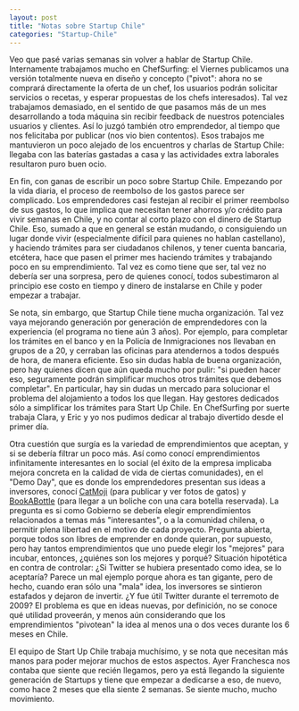```yaml
---
layout: post
title: "Notas sobre Startup Chile"
categories: "Startup-Chile"
---
```


Veo que pasé varias semanas sin volver a hablar de Startup Chile. Internamente
trabajamos mucho en ChefSurfing: el Viernes publicamos una versión totalmente
nueva en diseño y concepto ("pivot": ahora no se comprará directamente la
oferta de un chef, los usuarios podrán solicitar servicios o recetas, y
esperar propuestas de los chefs interesados). Tal vez trabajamos demasiado, en
el sentido de que pasamos más de un mes desarrollando a toda máquina sin
recibir feedback de nuestros potenciales usuarios y clientes. Así lo juzgó
también otro emprendedor, al tiempo que nos felicitaba por publicar (nos vio
bien contentos). Esos trabajos me mantuvieron un poco alejado de los
encuentros y charlas de Startup Chile: llegaba con las baterías gastadas a
casa y las actividades extra laborales resultaron puro buen ocio.

En fin, con ganas de escribir un poco sobre Startup Chile. Empezando por la
vida diaria, el proceso de reembolso de los gastos parece ser complicado. Los
emprendedores casi festejan al recibir el primer reembolso de sus gastos, lo
que implica que necesitan tener ahorros y/o crédito para vivir semanas en
Chile, y no contar al corto plazo con el dinero de Startup Chile. Eso, sumado
a que en general se están mudando, o consiguiendo un lugar donde vivir
(especialmente difícil para quienes no hablan castellano), y haciendo trámites
para ser ciudadanos chilenos, y tener cuenta bancaria, etcétera, hace que
pasen el primer mes haciendo trámites y trabajando poco en su emprendimiento.
Tal vez es como tiene que ser, tal vez no debería ser una sorpresa, pero de
quienes conocí, todos subestimaron al principio ese costo en tiempo y dinero
de instalarse en Chile y poder empezar a trabajar.

Se nota, sin embargo, que Startup Chile tiene mucha organización. Tal vez vaya
mejorando generación por generación de emprendedores con la experiencia (el
programa no tiene aún 3 años). Por ejemplo, para completar los trámites en el
banco y en la Policía de Inmigraciones nos llevaban en grupos de a 20, y
cerraban las oficinas para atendernos a todos después de hora, de manera
eficiente. Eso sin dudas habla de buena organización, pero hay quienes dicen
que aún queda mucho por pulir: "si pueden hacer eso, seguramente podrán
simplificar muchos otros trámites que debemos completar". En particular, hay
sin dudas un mercado para solucionar el problema del alojamiento a todos los
que llegan. Hay gestores dedicados sólo a simplificar los trámites para Start
Up Chile. En ChefSurfing por suerte trabaja Clara, y Eric y yo nos pudimos
dedicar al trabajo divertido desde el primer día.

Otra cuestión que surgía es la variedad de emprendimientos que aceptan, y si
se debería filtrar un poco más. Así como conocí emprendimientos infinitamente
interesantes en lo social (el éxito de la empresa implicaba mejora concreta en
la calidad de vida de ciertas comunidades), en el "Demo Day", que es donde los
emprendedores presentan sus ideas a inversores, conocí
[CatMoji](http://catmoji.com/) (para publicar y ver fotos de gatos) y
[BookABottle](http://bookabottle.com/) (para llegar a un boliche con una cara
botella reservada). La pregunta es si como Gobierno se debería elegir
emprendimientos relacionados a temas más "interesantes", o a la comunidad
chilena, o permitir plena libertad en el motivo de cada proyecto. Pregunta
abierta, porque todos son libres de emprender en donde quieran, por supuesto,
pero hay tantos emprendimientos que uno puede elegir los "mejores" para
incubar, entonces, ¿quiénes son los mejores y porqué? Situación hipotética en
contra de controlar: ¿Si Twitter se hubiera presentado como idea, se lo
aceptaría? Parece un mal ejemplo porque ahora es tan gigante, pero de hecho,
cuando eran sólo una "mala" idea, los inversores se sintieron estafados y
dejaron de invertir. ¿Y fue útil Twitter durante el terremoto de 2009? El
problema es que en ideas nuevas, por definición, no se conoce qué utilidad
proveerán, y menos aún considerando que los emprendimientos "pivotean" la idea
al menos una o dos veces durante los 6 meses en Chile.

El equipo de Start Up Chile trabaja muchísimo, y se nota que necesitan más
manos para poder mejorar muchos de estos aspectos. Ayer Franchesca nos contaba
que siente que recién llegamos, pero ya está llegando la siguiente generación
de Startups y tiene que empezar a dedicarse a eso, de nuevo, como hace 2 meses
que ella siente 2 semanas. Se siente mucho, mucho movimiento.
